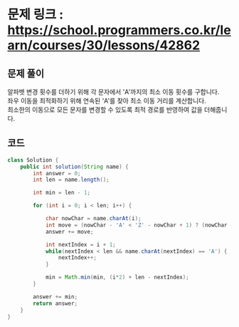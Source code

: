 # 문제 링크 : https://school.programmers.co.kr/learn/courses/30/lessons/42862

## 문제 풀이

알파벳 변경 횟수를 더하기 위해 각 문자에서 'A'까지의 최소 이동 횟수를 구합니다.<br/>
좌우 이동을 최적화하기 위해 연속된 'A'를 찾아 최소 이동 거리를 계산합니다.<br/>
최소한의 이동으로 모든 문자를 변경할 수 있도록 최적 경로를 반영하여 값을 더해줍니다.<br/>

## 코드

```java
class Solution {
    public int solution(String name) {
        int answer = 0;
        int len = name.length();

        int min = len - 1;

        for (int i = 0; i < len; i++) {

            char nowChar = name.charAt(i);
            int move = (nowChar - 'A' < 'Z' - nowChar + 1) ? (nowChar - 'A') : ('Z' - nowChar + 1);
            answer += move;

			int nextIndex = i + 1;
			while(nextIndex < len && name.charAt(nextIndex) == 'A') {
				nextIndex++;
			}

			min = Math.min(min, (i*2) + len - nextIndex);
        }

        answer += min;
        return answer;
    }
}
```
